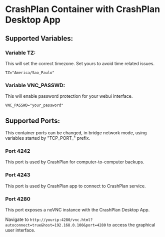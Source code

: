 # CrashPlan Container with CrashPlan Desktop App

## Supported Variables:

### Variable TZ: 

This will set the correct timezone. Set yours to avoid time related issues.

```
TZ="America/Sao_Paulo"
```

### Variable VNC_PASSWD:

This will enable password protection for your webui interface.

```
VNC_PASSWD="your_password"
```

## Supported Ports:

This container ports can be changed, in bridge network mode, using variables started by "TCP_PORT_" prefix.

### Port 4242

This port is used by CrashPlan for computer-to-computer backups.

### Port 4243

This port is used by CrashPlan app to connect to CrashPlan service.

### Port 4280

This port exposes a noVNC instance with the CrashPlan Desktop App. 

Navigate to ```http://yourip:4280/vnc.html?autoconnect=true&host=192.168.0.100&port=4280``` to access the graphical user interface.
